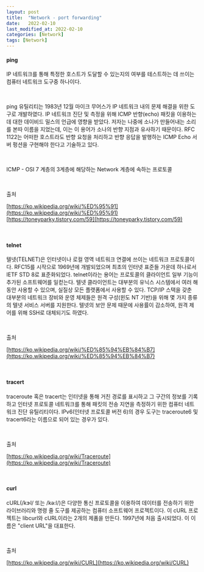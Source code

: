 ```yaml
---
layout: post
title:  "Network - port forwarding"
date:   2022-02-10
last_modified_at: 2022-02-10
categories: [Network]
tags: [Network]
---
```


#### ping

IP 네트워크를 통해 특정한 호스트가 도달할 수 있는지의 여부를 테스트하는 데 쓰이는 컴퓨터 네트워크 도구중 하나이다.

<br/>

ping 유틸리티는 1983년 12월 마이크 무어스가 IP 네트워크 내의 문제 해결을 위한 도구로 개발하였다. 
IP 네트워크 진단 및 측정을 위해 ICMP 반향(echo) 패킷을 이용하는 데 대한 데이비드 밀스의 언급에 영향을 받았다.
저자는 나중에 소나가 만들어내는 소리를 본따 이름을 지었는데, 이는 이 용어가 소나의 반향 지점과 유사하기 때문이다.
RFC 1122는 어떠한 호스트라도 반향 요청을 처리하고 반향 응답을 발행하는 ICMP Echo 서버 펑션을 구현해야 한다고 기술하고 있다.

<br/>

ICMP - OSI 7 계층의 3계층에 해당하는 Network 계층에 속하는 프로토콜

<br/>

출처

[https://ko.wikipedia.org/wiki/%ED%95%91](https://ko.wikipedia.org/wiki/%ED%95%91)
[https://toneyparky.tistory.com/59](https://toneyparky.tistory.com/59)

<br/>

#### telnet

텔넷(TELNET)은 인터넷이나 로컬 영역 네트워크 연결에 쓰이는 네트워크 프로토콜이다. 
RFC15를 시작으로 1969년에 개발되었으며 최초의 인터넷 표준들 가운데 하나로서 IETF STD 8로 표준화되었다.
telnet이라는 용어는 프로토콜의 클라이언트 일부 기능이 추가된 소프트웨어를 일컫는다. 
텔넷 클라이언트는 대부분의 유닉스 시스템에서 여러 해 동안 사용할 수 있으며, 실질상 모든 플랫폼에서 사용할 수 있다. 
TCP/IP 스택을 갖춘 대부분의 네트워크 장비와 운영 체제들은 원격 구성(윈도 NT 기반)을 위해 몇 가지 종류의 텔넷 서비스 서버를 지원한다. 
텔넷의 보안 문제 때문에 사용률이 감소하여, 원격 제어를 위해 SSH로 대체되기도 하였다.

<br/>

출처

[https://ko.wikipedia.org/wiki/%ED%85%94%EB%84%B7](https://ko.wikipedia.org/wiki/%ED%85%94%EB%84%B7)

<br/>

#### tracert

traceroute 혹은 tracert는 인터넷을 통해 거친 경로를 표시하고 
그 구간의 정보를 기록하고 인터넷 프로토콜 네트워크를 통해 패킷의 전송 지연을 측정하기 위한 컴퓨터 네트워크 진단 유틸리티이다.
IPv6(인터넷 프로토콜 버전 6)의 경우 도구는 traceroute6 및 tracert6라는 이름으로 되어 있는 경우가 있다.

<br/>

출처

[https://ko.wikipedia.org/wiki/Traceroute](https://ko.wikipedia.org/wiki/Traceroute)

<br/>

#### curl

cURL(/kɝl/ 또는 /kə:l/)은 다양한 통신 프로토콜을 이용하여 데이터를 전송하기 위한 
라이브러리와 명령 줄 도구를 제공하는 컴퓨터 소프트웨어 프로젝트이다. 
이 cURL 프로젝트는 libcurl와 cURL이라는 2개의 제품을 만든다. 
1997년에 처음 출시되었다. 이 이름은 "client URL"을 대표한다.

<br/>

출처

[https://ko.wikipedia.org/wiki/CURL](https://ko.wikipedia.org/wiki/CURL) 
